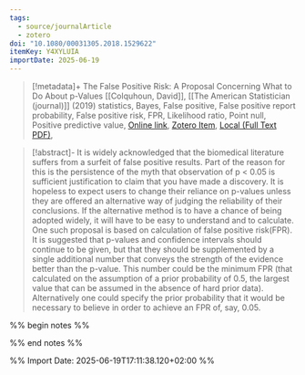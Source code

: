 ```yaml
---
tags:
  - source/journalArticle
  - zotero
doi: "10.1080/00031305.2018.1529622"
itemKey: Y4XYLUIA
importDate: 2025-06-19
---
```

>[!metadata]+
> The False Positive Risk: A Proposal Concerning What to Do About p-Values
> [[Colquhoun, David]], 
> [[The American Statistician (journal)]] (2019)
> statistics, Bayes, False positive, False positive report probability, False positive risk, FPR, Likelihood ratio, Point null, Positive predictive value, 
> [Online link](https://doi.org/10.1080/00031305.2018.1529622), [Zotero Item](zotero://select/library/items/Y4XYLUIA), [Local (Full Text PDF)](file://C:/Users/aburg/Documents/references/zotero/storage/YTHJ9FAF/Colquhoun2019_FalsePositive.pdf), 

>[!abstract]-
>It is widely acknowledged that the biomedical literature suffers from a surfeit of false positive results. Part of the reason for this is the persistence of the myth that observation of p < 0.05 is sufficient justification to claim that you have made a discovery. It is hopeless to expect users to change their reliance on p-values unless they are offered an alternative way of judging the reliability of their conclusions. If the alternative method is to have a chance of being adopted widely, it will have to be easy to understand and to calculate. One such proposal is based on calculation of false positive risk(FPR). It is suggested that p-values and confidence intervals should continue to be given, but that they should be supplemented by a single additional number that conveys the strength of the evidence better than the p-value. This number could be the minimum FPR (that calculated on the assumption of a prior probability of 0.5, the largest value that can be assumed in the absence of hard prior data). Alternatively one could specify the prior probability that it would be necessary to believe in order to achieve an FPR of, say, 0.05.

%% begin notes %%

%% end notes %%

%% Import Date: 2025-06-19T17:11:38.120+02:00 %%
